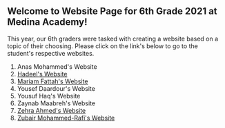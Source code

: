## Welcome to Website Page for 6th Grade 2021 at Medina Academy!
This year, our 6th graders were tasked with creating a website based on a topic of their choosing.
Please click on the link's below to go to the student's respective websites.

1. Anas Mohammed's Website
2. [Hadeel's Website](hadeel_website/index.html)
3. [Mariam Fattah's Website]()
4. Yousef Daardour's Website
5. Yousuf Haq's Website
6. Zaynab Maabreh's Website
2. [Zehra Ahmed's Website](zehra_website/index.html)
8. [Zubair Mohammed-Rafi's Website](zubair_website/index.html)

<!-- You can use the [editor on GitHub](https://github.com/SufiahA/Medina-CS6-2021/edit/gh-pages/index.md) to maintain and preview the content for your website in Markdown files.

Whenever you commit to this repository, GitHub Pages will run [Jekyll](https://jekyllrb.com/) to rebuild the pages in your site, from the content in your Markdown files.

### Markdown

Markdown is a lightweight and easy-to-use syntax for styling your writing. It includes conventions for

```markdown
Syntax highlighted code block

# Header 1
## Header 2
### Header 3

- Bulleted
- List

1. Numbered
2. List

**Bold** and _Italic_ and `Code` text

[Link](url) and ![Image](src)
```

For more details see [GitHub Flavored Markdown](https://guides.github.com/features/mastering-markdown/).

### Jekyll Themes

Your Pages site will use the layout and styles from the Jekyll theme you have selected in your [repository settings](https://github.com/SufiahA/Medina-CS6-2021/settings/pages). The name of this theme is saved in the Jekyll `_config.yml` configuration file.

### Support or Contact

Having trouble with Pages? Check out our [documentation](https://docs.github.com/categories/github-pages-basics/) or [contact support](https://support.github.com/contact) and we’ll help you sort it out. -->
